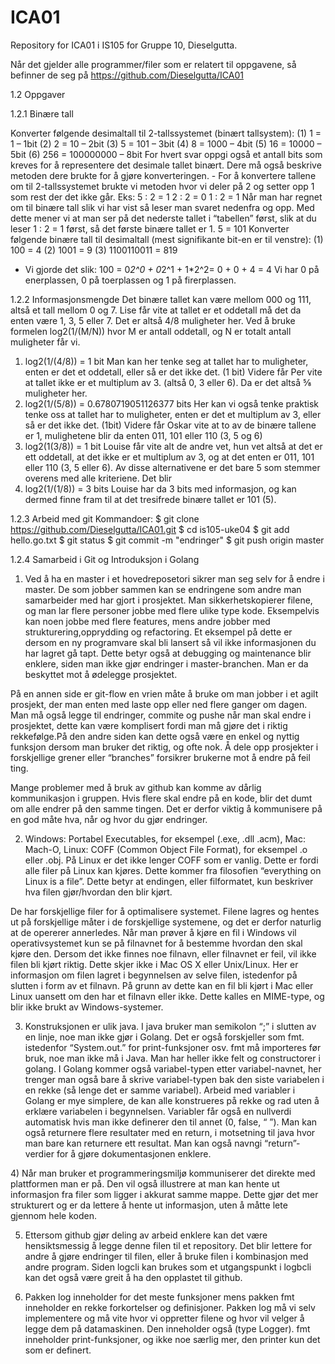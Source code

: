 # ICA01
Repository for ICA01 i IS105 for Gruppe 10, Dieselgutta. 

Når det gjelder alle programmer/filer som er relatert til oppgavene, så befinner de seg på https://github.com/Dieselgutta/ICA01 

1.2 Oppgaver 

1.2.1​ Binære tall 

Konverter følgende desimaltall til 2-tallssystemet (binært tallsystem): 
(1) 1 = 1 – 1bit 
(2) 2 = 10 – 2bit 
(3) 5 = 101 – 3bit 
(4) 8 = 1000 – 4bit 
(5) 16 = 10000 – 5bit 
(6) 256 = 100000000 – 8bit 
For hvert svar oppgi også et antall bits som kreves for å representere det desimale tallet binært. Dere må også beskrive metoden dere brukte for å gjøre konverteringen. - For å konvertere tallene om til 2-tallssystemet brukte vi metoden hvor vi deler på 2 og setter opp 1 som rest der det ikke går. Eks:
5 : 2 = 1
2 : 2 = 0
1 : 2 = 1 
Når man har regnet om til binære tall slik vi har vist så leser man svaret nedenfra og opp. Med dette mener vi at man ser på det nederste tallet i “tabellen” først, slik at du leser 1 : 2 = 1 først, så det første binære tallet er 1.
5 = 101 
Konverter følgende binære tall til desimaltall (mest signifikante bit-en er til venstre): 
(1) 100 = 4 
(2) 1001 = 9 
(3) 1100110011 = 819 
- Vi gjorde det slik: 
100 = 0*2^0 + 0*2^1 + 1*2^2= 0 + 0 + 4 = 4 
Vi har 0 på enerplassen, 0 på toerplassen og 1 på firerplassen.

1.2.2 Informasjonsmengde 
Det binære tallet kan være mellom 000 og 111, altså et tall mellom 0 og 7. 
Lise får vite at tallet er et oddetall må det da enten være 1, 3, 5 eller 7. Det er altså 4/8 muligheter her. Ved å bruke formelen log2(1/(M/N)) hvor M er antall oddetall, og N er totalt antall muligheter får vi.
1) log2(1/(4/8)) = 1 bit
Man kan her tenke seg at tallet har to muligheter, enten er det et oddetall, eller så er det ikke det. (1 bit)
Videre får Per vite at tallet ikke er et multiplum av 3. (altså 0, 3 eller 6). Da er det altså ⅝ muligheter her.
2) log2(1/(5/8)) = 0.6780719051126377 bits
Her kan vi også tenke praktisk tenke oss at tallet har to muligheter, enten er det et multiplum av 3, eller så er det ikke det. (1bit)
Videre får Oskar vite at to av de binære tallene er 1, mulighetene blir da enten 011, 101 eller 110 (3, 5 og 6)
3) log2(1(3/8)) = 1 bit
Louise får vite alt de andre vet, hun vet altså at det er ett oddetall, at det ikke er et multiplum av 3, og at det enten er 011, 101 eller 110 (3, 5 eller 6).
Av disse alternativene er det bare 5 som stemmer overens med alle kriteriene. Det blir 
4) log2(1/(1/8)) = 3 bits
Louise har da 3 bits med informasjon, og kan dermed finne fram til at det tresifrede binære tallet er 101 (5).

1.2.3 Arbeid med git
Kommandoer: 
$ git clone https://github.com/Dieselgutta/ICA01.git
$ cd is105-uke04 $ git add hello.go.txt 
$ git status $ git commit -m "endringer" 
$ git push origin master 

1.2.4 Samarbeid i Git og Introduksjon i Golang 
1) ​Ved å ha en master i et hovedreposetori sikrer man seg selv for å endre i master. De som jobber sammen kan se endringene som andre man samarbeider med har gjort i prosjektet. Man sikkerhetskopierer filene, og man lar flere personer jobbe med flere ulike type kode. Eksempelvis kan noen jobbe med flere features, mens andre jobber med strukturering,opprydding og refactoring. Et eksempel på dette er dersom en ny programvare skal bli lansert så vil ikke informasjonen du har lagret gå tapt.  Dette betyr også at debugging og maintenance blir enklere, siden man ikke gjør endringer i master-branchen. Man er da beskyttet mot å ødelegge prosjektet. 

På en annen side er git-flow en vrien måte å bruke om man jobber i et agilt prosjekt, der man enten med laste opp eller ned flere ganger om dagen. Man må også legge til endringer, commite og pushe når man skal endre i prosjektet, dette kan være komplisert fordi man må gjøre det i riktig rekkefølge.På den andre siden kan dette også være en enkel og nyttig funksjon dersom man bruker det riktig, og ofte nok. Å dele opp prosjekter i forskjellige grener eller “branches” forsikrer brukerne mot å endre på feil ting. 

Mange problemer med å bruk av github kan komme av dårlig kommunikasjon i gruppen. Hvis flere skal endre på en kode, blir det dumt om alle endrer på den samme tingen. Det er derfor viktig å kommunisere på en god måte hva, når og hvor du gjør endringer. 

2) Windows: Portabel Executables, for eksempel (.exe, .dll .acm),  Mac: Mach-O,  Linux: COFF (Common Object File Format), for eksempel .o eller .obj. På Linux er det ikke lenger COFF som er vanlig. Dette er fordi alle filer på Linux kan kjøres. Dette kommer fra filosofien “everything on Linux is a file”. Dette betyr at endingen, eller filformatet, kun beskriver hva filen gjør/hvordan den blir kjørt. 

De har forskjellige filer for å optimalisere systemet. Filene lagres og hentes ut på forskjellige måter i de forskjellige systemene, og det er derfor naturlig at de opererer annerledes. 
Når man prøver å kjøre en fil i Windows vil operativsystemet kun se på filnavnet for å bestemme hvordan den skal kjøre den. Dersom det ikke finnes noe filnavn, eller filnavnet er feil, vil ikke filen bli kjørt riktig. Dette skjer ikke i Mac OS X eller Unix/Linux. Her er informasjon om filen lagret i begynnelsen av selve filen, istedenfor på slutten i form av et filnavn. På grunn av dette kan en fil bli kjørt i Mac eller Linux uansett om den har et filnavn eller ikke. Dette kalles en MIME-type, og blir ikke brukt av Windows-systemer. 

3) ​Konstruksjonen er ulik java. I java bruker man semikolon “;” i slutten av en linje, noe man ikke gjør i Golang. Det er også forskjeller som fmt. istedenfor “System.out.” for print-funksjoner osv. fmt må importeres før bruk, noe man ikke må i Java. Man har heller ikke felt og constructorer i golang. I Golang kommer også variabel-typen etter variabel-navnet, her trenger man også bare å skrive variabel-typen bak den siste variabelen i en rekke (så lenge det er samme variabel). Arbeid med variabler i Golang er mye simplere, de kan alle konstrueres på rekke og rad uten å erklære variabelen i begynnelsen. Variabler får også en nullverdi automatisk hvis man ikke definerer den til annet (0, false, “ ”). Man kan også returnere flere resultater med en return, i motsetning til java hvor man bare kan returnere ett resultat. Man kan også navngi “return”-verdier for å gjøre dokumentasjonen enklere. 

4)​ Når man bruker et programmeringsmiljø kommuniserer det direkte med plattformen man er på. Den vil også illustrere at man kan hente ut informasjon fra filer som ligger i akkurat samme mappe. Dette gjør det mer strukturert og er da lettere å hente ut informasjon, uten å måtte lete gjennom hele koden. 

5) ​Ettersom github gjør deling av arbeid enklere kan det være hensiktsmessig å legge denne filen til et repository. Det blir lettere for andre å gjøre endringer til filen, eller å bruke filen i kombinasjon med andre program. Siden logcli kan brukes som et utgangspunkt i logbcli kan det også være greit å ha den opplastet til github.

6) ​Pakken log inneholder for det meste funksjoner mens pakken fmt inneholder en rekke forkortelser og definisjoner. Pakken log må vi selv implementere og må vite hvor vi oppretter filene og hvor vil velger å legge dem på datamaskinen. Den inneholder også (type Logger). fmt inneholder print-funksjoner, og ikke noe særlig mer, den printer kun det som er definert.
